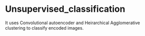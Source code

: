 # Unsupervised_classification
It uses Convolutional autoencoder and Heirarchical Agglomerative clustering to classify encoded images.
